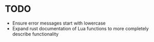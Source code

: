 # TODO

* Ensure error messages start with lowercase
* Expand rust documentation of Lua functions to more completely describe functionality